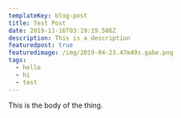 ```yaml
---
templateKey: blog-post
title: Test Post
date: 2019-11-16T03:19:19.586Z
description: This is a description
featuredpost: true
featuredimage: /img/2019-04-23.47m49s.gabe.png
tags:
  - hello
  - hi
  - test
---
```

This is the body of the thing.
